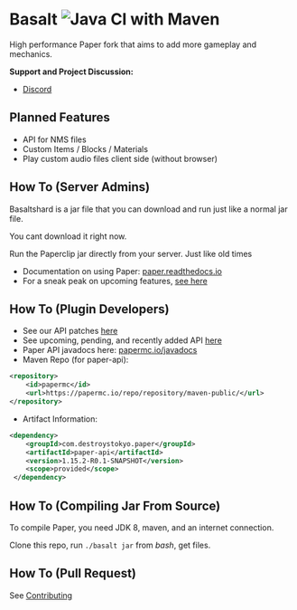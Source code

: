 Basalt ![Java CI with Maven](https://github.com/Bendimester23/BasaltMC/workflows/Build/badge.svg)
===========

High performance Paper fork that aims to add more gameplay and mechanics.


**Support and Project Discussion:**
 - [Discord](https://discord.io/skyv)

Planned Features
------
 * API for NMS files
 * Custom Items / Blocks / Materials
 * Play custom audio files client side (without browser)

How To (Server Admins)
------
Basaltshard is a jar file that you can download and run just like a normal jar file.

You cant download it right now.

Run the Paperclip jar directly from your server. Just like old times

  * Documentation on using Paper: [paper.readthedocs.io](https://paper.readthedocs.io/)
  * For a sneak peak on upcoming features, [see here](https://github.com/PaperMC/Paper/projects)

How To (Plugin Developers)
------
 * See our API patches [here](Spigot-API-Patches)
 * See upcoming, pending, and recently added API [here](https://github.com/PaperMC/Paper/projects/6)
 * Paper API javadocs here: [papermc.io/javadocs](https://papermc.io/javadocs/)
 * Maven Repo (for paper-api):
```xml
<repository>
    <id>papermc</id>
    <url>https://papermc.io/repo/repository/maven-public/</url>
</repository>
```
 * Artifact Information:
```xml
<dependency>
    <groupId>com.destroystokyo.paper</groupId>
    <artifactId>paper-api</artifactId>
    <version>1.15.2-R0.1-SNAPSHOT</version>
    <scope>provided</scope>
 </dependency>
 ```

How To (Compiling Jar From Source)
------
To compile Paper, you need JDK 8, maven, and an internet connection.

Clone this repo, run `./basalt jar` from *bash*, get files.

How To (Pull Request)
------
See [Contributing](CONTRIBUTING.md)
